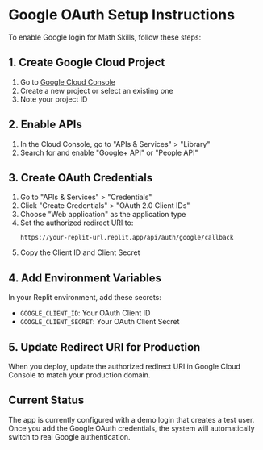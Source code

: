 # Google OAuth Setup Instructions

To enable Google login for Math Skills, follow these steps:

## 1. Create Google Cloud Project
1. Go to [Google Cloud Console](https://console.cloud.google.com/)
2. Create a new project or select an existing one
3. Note your project ID

## 2. Enable APIs
1. In the Cloud Console, go to "APIs & Services" > "Library"
2. Search for and enable "Google+ API" or "People API"

## 3. Create OAuth Credentials
1. Go to "APIs & Services" > "Credentials"
2. Click "Create Credentials" > "OAuth 2.0 Client IDs"
3. Choose "Web application" as the application type
4. Set the authorized redirect URI to:
   ```
   https://your-replit-url.replit.app/api/auth/google/callback
   ```
5. Copy the Client ID and Client Secret

## 4. Add Environment Variables
In your Replit environment, add these secrets:
- `GOOGLE_CLIENT_ID`: Your OAuth Client ID
- `GOOGLE_CLIENT_SECRET`: Your OAuth Client Secret

## 5. Update Redirect URI for Production
When you deploy, update the authorized redirect URI in Google Cloud Console to match your production domain.

## Current Status
The app is currently configured with a demo login that creates a test user. Once you add the Google OAuth credentials, the system will automatically switch to real Google authentication.